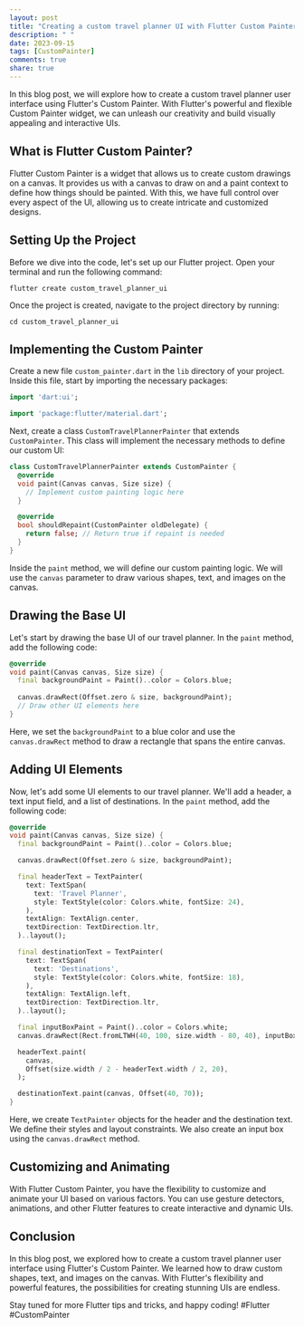 ```yaml
---
layout: post
title: "Creating a custom travel planner UI with Flutter Custom Painter"
description: " "
date: 2023-09-15
tags: [CustomPainter]
comments: true
share: true
---
```


In this blog post, we will explore how to create a custom travel planner user interface using Flutter's Custom Painter. With Flutter's powerful and flexible Custom Painter widget, we can unleash our creativity and build visually appealing and interactive UIs.

## What is Flutter Custom Painter?

Flutter Custom Painter is a widget that allows us to create custom drawings on a canvas. It provides us with a canvas to draw on and a paint context to define how things should be painted. With this, we have full control over every aspect of the UI, allowing us to create intricate and customized designs.

## Setting Up the Project

Before we dive into the code, let's set up our Flutter project. Open your terminal and run the following command:

```
flutter create custom_travel_planner_ui
```

Once the project is created, navigate to the project directory by running:

```
cd custom_travel_planner_ui
```

## Implementing the Custom Painter

Create a new file `custom_painter.dart` in the `lib` directory of your project. Inside this file, start by importing the necessary packages:

```dart
import 'dart:ui';

import 'package:flutter/material.dart';
```

Next, create a class `CustomTravelPlannerPainter` that extends `CustomPainter`. This class will implement the necessary methods to define our custom UI:

```dart
class CustomTravelPlannerPainter extends CustomPainter {
  @override
  void paint(Canvas canvas, Size size) {
    // Implement custom painting logic here
  }

  @override
  bool shouldRepaint(CustomPainter oldDelegate) {
    return false; // Return true if repaint is needed
  }
}
```

Inside the `paint` method, we will define our custom painting logic. We will use the `canvas` parameter to draw various shapes, text, and images on the canvas.

## Drawing the Base UI

Let's start by drawing the base UI of our travel planner. In the `paint` method, add the following code:

```dart
@override
void paint(Canvas canvas, Size size) {
  final backgroundPaint = Paint()..color = Colors.blue;
  
  canvas.drawRect(Offset.zero & size, backgroundPaint);
  // Draw other UI elements here
}
```

Here, we set the `backgroundPaint` to a blue color and use the `canvas.drawRect` method to draw a rectangle that spans the entire canvas.

## Adding UI Elements

Now, let's add some UI elements to our travel planner. We'll add a header, a text input field, and a list of destinations. In the `paint` method, add the following code:

```dart
@override
void paint(Canvas canvas, Size size) {
  final backgroundPaint = Paint()..color = Colors.blue;

  canvas.drawRect(Offset.zero & size, backgroundPaint);

  final headerText = TextPainter(
    text: TextSpan(
      text: 'Travel Planner',
      style: TextStyle(color: Colors.white, fontSize: 24),
    ),
    textAlign: TextAlign.center,
    textDirection: TextDirection.ltr,
  )..layout();

  final destinationText = TextPainter(
    text: TextSpan(
      text: 'Destinations',
      style: TextStyle(color: Colors.white, fontSize: 18),
    ),
    textAlign: TextAlign.left,
    textDirection: TextDirection.ltr,
  )..layout();

  final inputBoxPaint = Paint()..color = Colors.white;
  canvas.drawRect(Rect.fromLTWH(40, 100, size.width - 80, 40), inputBoxPaint);

  headerText.paint(
    canvas,
    Offset(size.width / 2 - headerText.width / 2, 20),
  );

  destinationText.paint(canvas, Offset(40, 70));
}
```

Here, we create `TextPainter` objects for the header and the destination text. We define their styles and layout constraints. We also create an input box using the `canvas.drawRect` method.

## Customizing and Animating

With Flutter Custom Painter, you have the flexibility to customize and animate your UI based on various factors. You can use gesture detectors, animations, and other Flutter features to create interactive and dynamic UIs.

## Conclusion

In this blog post, we explored how to create a custom travel planner user interface using Flutter's Custom Painter. We learned how to draw custom shapes, text, and images on the canvas. With Flutter's flexibility and powerful features, the possibilities for creating stunning UIs are endless.

Stay tuned for more Flutter tips and tricks, and happy coding! #Flutter #CustomPainter